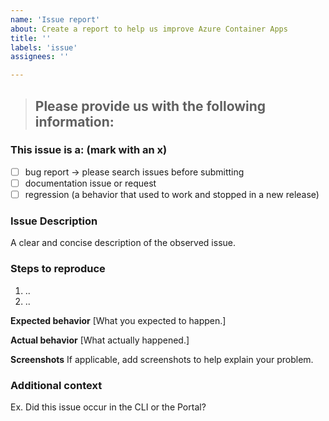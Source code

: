 ```yaml
---
name: 'Issue report'
about: Create a report to help us improve Azure Container Apps
title: ''
labels: 'issue'
assignees: ''

---
```


> Please provide us with the following information:
> ---------------------------------------------------------------

### This issue is a: (mark with an x)
- [ ] bug report -> please search issues before submitting
- [ ] documentation issue or request
- [ ] regression (a behavior that used to work and stopped in a new release)

### Issue Description
A clear and concise description of the observed issue.

### Steps to reproduce
1. ..
2. ..

**Expected behavior** [What you expected to happen.]

**Actual behavior** [What actually happened.]

**Screenshots**
If applicable, add screenshots to help explain your problem.

### Additional context
Ex. Did this issue occur in the CLI or the Portal?
